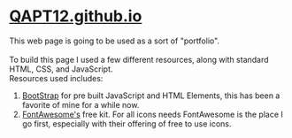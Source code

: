 # [QAPT12.github.io](https://qapt12.github.io/) </br>
This web page is going to be used as a sort of "portfolio".</br></br>
To build this page I used a few different resources, along with standard HTML, CSS, and JavaScript.</br>
Resources used includes:
1. [BootStrap](https://getbootstrap.com/) for pre built JavaScript and HTML Elements, this has been a favorite of mine for a while now.
2. [FontAwesome's](https://fontawesome.com/) free kit. For all icons needs FontAwesome is the place I go first, especially with their offering of free to use icons.

